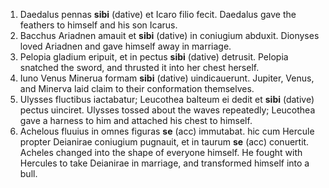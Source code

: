 1. Daedalus pennas **sibi** (dative) et Icaro filio fecit. Daedalus gave the feathers to himself and his son Icarus. 
2. Bacchus Ariadnen amauit et **sibi** (dative) in coniugium abduxit. Dionyses loved Ariadnen and gave himself away in marriage.
3. Pelopia gladium eripuit, et in pectus **sibi** (dative) detrusit. Pelopia snatched the sword, and thrusted it into her chest herself.  
4. Iuno Venus Minerua formam **sibi** (dative) uindicauerunt. Jupiter, Venus, and Minerva laid claim to their conformation themselves. 
5. Ulysses fluctibus iactabatur; Leucothea balteum ei dedit et **sibi** (dative) pectus uinciret. Ulysses tossed about the waves repeatedly; Leucothea gave a harness to him and attached his chest to himself.  
6. Achelous fluuius in omnes figuras **se** (acc) immutabat. hic cum Hercule propter Deianirae coniugium pugnauit, et in taurum **se** (acc) conuertit. Acheles changed into the shape of everyone himself. He fought with Hercules to take Deianirae in marriage, and transformed himself into a bull.  
